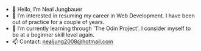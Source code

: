 - 👋 Hello, I’m Neal Jungbauer
- 👀 I’m interested in resuming my career in Web Development. I have been out of practice for a couple of years.
- 🌱 I’m currently learning through 'The Odin Project'. I consider myself to be at a beginner skill level again.
- 📫 Contact: nealjung2008@hotmail.com

<!---
nealjung2008/nealjung2008 is a ✨ special ✨ repository because its `README.md` (this file) appears on your GitHub profile.
You can click the Preview link to take a look at your changes.
--->
